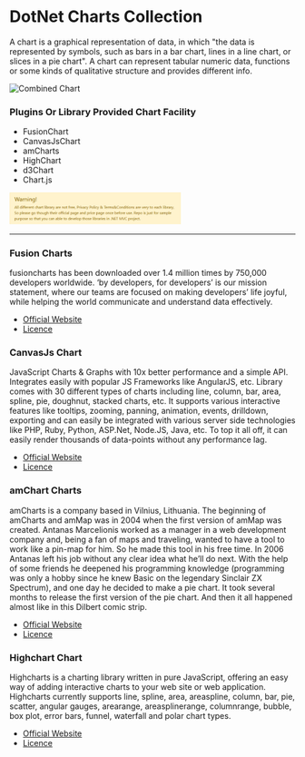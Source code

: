 # DotNet Charts Collection
A chart is a graphical representation of data, in which "the data is represented by symbols, such as bars in a bar chart, lines in a line chart, or slices in a pie chart". A chart can represent tabular numeric data, functions or some kinds of qualitative structure and provides different info.

<img width="50%" src="https://raw.githubusercontent.com/ankitkanojia/DotNetCharts/master/chart.jpg" alt="Combined Chart" />

### Plugins Or Library Provided Chart Facility
- FusionChart
- CanvasJsChart
- amCharts
- HighChart
- d3Chart
- Chart.js

<img width="60%" src="https://raw.githubusercontent.com/ankitkanojia/DotNetCharts/development/Warning.png" alt="Warning Note" />

------------


### Fusion Charts    
fusioncharts has been downloaded over 1.4 million times by 750,000 developers worldwide. ‘by developers, for developers’ is our mission statement, where our teams are focused on making developers’ life joyful, while helping the world communicate and understand data effectively. 
- [Official Website](https://www.fusioncharts.com "Official Website")
- [Licence](https://www.fusioncharts.com/buy "Licence")

### CanvasJs Chart    
JavaScript Charts & Graphs with 10x better performance and a simple API. Integrates easily with popular JS Frameworks like AngularJS, etc. Library comes with 30 different types of charts including line, column, bar, area, spline, pie, doughnut, stacked charts, etc. It supports various interactive features like tooltips, zooming, panning, animation, events, drilldown, exporting and can easily be integrated with various server side technologies like PHP, Ruby, Python, ASP.Net, Node.JS, Java, etc. To top it all off, it can easily render thousands of data-points without any performance lag.
- [Official Website](https://canvasjs.com "Official Website")
- [Licence](https://canvasjs.com/license "Licence")

### amChart Charts    
amCharts is a company based in Vilnius, Lithuania. The beginning of amCharts and amMap was in 2004 when the first version of amMap was created. Antanas Marcelionis worked as a manager in a web development company and, being a fan of maps and traveling, wanted to have a tool to work like a pin-map for him. So he made this tool in his free time. In 2006 Antanas left his job without any clear idea what he’ll do next. With the help of some friends he deepened his programming knowledge (programming was only a hobby since he knew Basic on the legendary Sinclair ZX Spectrum), and one day he decided to make a pie chart. It took several months to release the first version of the pie chart. And then it all happened almost like in this Dilbert comic strip.
- [Official Website](https://www.amcharts.com "Official Website")
- [Licence](https://www.amcharts.com/online-store "Licence")

### Highchart Chart    
Highcharts is a charting library written in pure JavaScript, offering an easy way of adding interactive charts to your web site or web application. Highcharts currently supports line, spline, area, areaspline, column, bar, pie, scatter, angular gauges, arearange, areasplinerange, columnrange, bubble, box plot, error bars, funnel, waterfall and polar chart types.
- [Official Website](https://www.highcharts.com "Official Website")
- [Licence](https://shop.highsoft.com "Licence")


